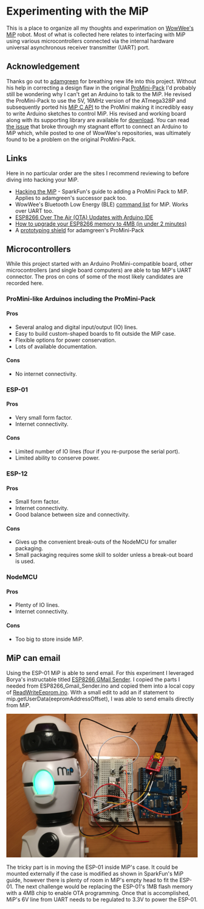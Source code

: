 # Experimenting with the MiP
This is a place to organize all my thoughts and experimation on [WowWee's MiP](https://www.wowwee.com/mip/) robot.  Most of what is collected here relates to interfacing with  MiP using various microcontrollers connected via the internal hardware universal asynchronous receiver transmitter (UART) port.

## Acknowledgement
Thanks go out to [adamgreen](https://github.com/adamgreen) for breathing new life into this project.  Without his help in correcting a design flaw in the original [ProMini-Pack](https://github.com/sparkfun/MiP_ProMini-Pack) I'd probably still be wondering why I can't get an Arduino to talk to the MiP.  He revised the ProMini-Pack to use the 5V, 16MHz version of the ATmega328P and subsequently ported his [MiP C API](https://github.com/adamgreen/MiP-Capi) to the ProMini making it incredibly easy to write Arduino sketches to control MiP. His revised and working board along with its supporting library are available for [download](https://github.com/adamgreen/MiP_ProMini-Pack). You can read [the issue](https://github.com/WowWeeLabs/MiP-BLE-Protocol/issues/18) that broke through my stagnant effort to connect an Arduino to MiP which, while posted to one of WowWee's repositories, was ultimately found to be a problem on the original ProMini-Pack.

## Links
Here in no particular order are the sites I recommend reviewing to before diving into hacking your MiP.
* [Hacking the MiP](https://learn.sparkfun.com/tutorials/hacking-the-mip---promini-pack?_ga=2.116106246.1689750351.1531221450-408871298.1525958450) - SparkFun's guide to adding a ProMini Pack to MiP. Applies to adamgreen's successor pack too.
* WowWee's Bluetooth Low Energy (BLE) [command list](https://github.com/WowWeeLabs/MiP-BLE-Protocol/blob/master/MiP-Protocol.md) for  MiP.  Works over UART too.
* [ESP8266 Over The Air (OTA) Updates with Arduino IDE](https://randomnerdtutorials.com/esp8266-ota-updates-with-arduino-ide-over-the-air/)
* [How to upgrade your ESP8266 memory to 4MB (in under 2 minutes)](https://www.youtube.com/watch?v=7Q6ABad7U6o)
* A [prototyping shield](https://github.com/Tiogaplanet/MiP_ProtoPack) for adamgreen's ProMini-Pack

## Microcontrollers
While this project started with an Arduino ProMini-compatible board, other microcontrollers (and single board computers) are able to tap MiP's UART connector.  The pros on cons of some of the most likely candidates are recorded here.

### ProMini-like Arduinos including the ProMini-Pack

#### Pros
* Several analog and digital input/output (IO) lines.
* Easy to build custom-shaped boards to fit outside the MiP case.
* Flexible options for power conservation.
* Lots of available documentation.

#### Cons
* No internet connectivity.

### ESP-01

#### Pros
* Very small form factor.
* Internet connectivity.

#### Cons
* Limited number of IO lines (four if you re-purpose the serial port).
* Limited ability to conserve power.

### ESP-12

#### Pros
* Small form factor.
* Internet connectivity.
* Good balance between size and connectivity.

#### Cons
* Gives up the convenient break-outs of the NodeMCU for smaller packaging.
* Small packaging requires some skill to solder unless a break-out board is used.

### NodeMCU

#### Pros
* Plenty of IO lines.
* Internet connectivity.

#### Cons
* Too big to store inside MiP.

## MiP can email
Using the ESP-01 MiP is able to send email.  For this experiment I leveraged Borya's instructable titled [ESP8266 GMail Sender](http://www.instructables.com/id/ESP8266-GMail-Sender/).  I copied the parts I needed from ESP8266_Gmail_Sender.ino and copied them into a local copy of [ReadWriteEeprom.ino](https://github.com/adamgreen/MiP_ProMini-Pack/blob/master/Arduino/MiP_ProMini_Pack_Library/examples/ReadWriteEeprom/ReadWriteEeprom.ino).  With a small edit to add an if statement to mip.getUserData(eepromAddressOffset), I was able to send emails directly from MiP.

![alt text](https://github.com/Tiogaplanet/Experimenting-with-the-MiP/raw/master/images/IMG-1808.JPG "MiP sending email.")

The tricky part is in moving the ESP-01 inside MiP's case.  It could be mounted externally if the case is modified as shown in SparkFun's MiP guide, however there is plenty of room in MiP's empty head to fit the ESP-01.  The next challenge would be replacing the ESP-01's 1MB flash memory with a 4MB chip to enable OTA programming.  Once that is accomplished, MiP's 6V line from UART needs to be regulated to 3.3V to power the ESP-01.
